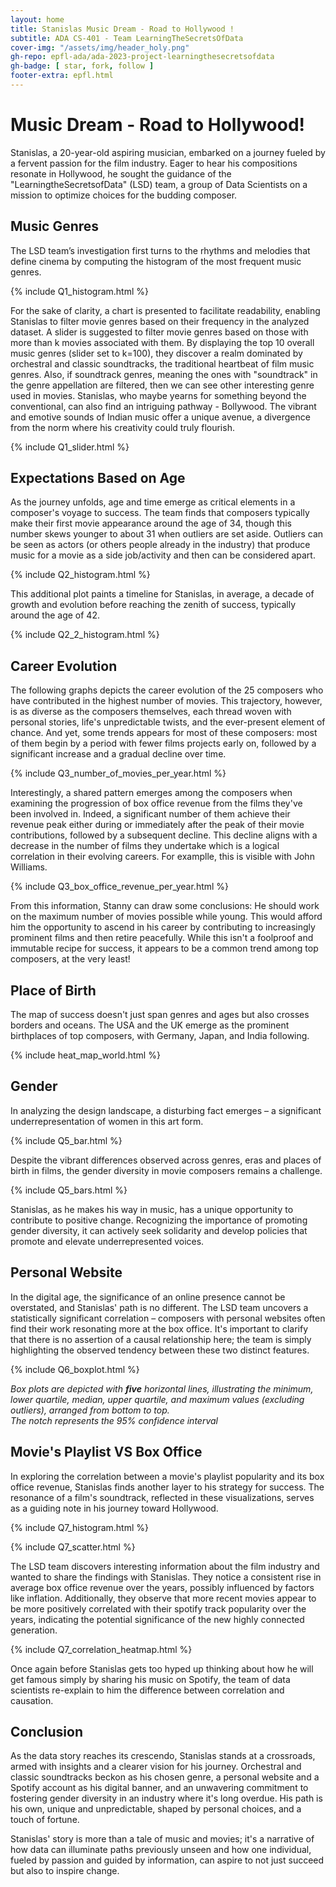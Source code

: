 ```yaml
---
layout: home
title: Stanislas Music Dream - Road to Hollywood !
subtitle: ADA CS-401 - Team LearningTheSecretsOfData
cover-img: "/assets/img/header_holy.png"
gh-repo: epfl-ada/ada-2023-project-learningthesecretsofdata
gh-badge: [ star, fork, follow ]
footer-extra: epfl.html
---
```


# Music Dream - Road to Hollywood!

Stanislas, a 20-year-old aspiring musician, embarked on a journey fueled by a fervent passion for the film industry.
Eager to hear his compositions resonate in Hollywood, he sought the guidance of the "LearningtheSecretsofData" (LSD)
team, a group of Data Scientists on a mission to optimize choices for the budding composer.

## Music Genres

The LSD team’s investigation first turns to the rhythms and melodies that define cinema by computing the histogram
of the most frequent music genres.

{% include Q1_histogram.html %}

For the sake of clarity, a chart is presented to facilitate readability, enabling Stanislas to filter movie genres based
on their frequency in the analyzed dataset. A slider is suggested to filter movie genres based on those with more than k
movies associated with them. By displaying the top 10 overall music genres (slider set to k=100), they discover a realm
dominated by orchestral and classic soundtracks, the traditional heartbeat of film music genres.
Also, if soundtrack genres, meaning the ones with "soundtrack" in the genre appellation are filtered, then we can see
other interesting genre used in movies. Stanislas, who maybe yearns for something beyond the conventional, can also find
an intriguing pathway - Bollywood. The vibrant and emotive sounds of Indian music offer a unique avenue, a divergence
from the norm where his creativity could truly flourish.

{% include Q1_slider.html %}

## Expectations Based on Age

As the journey unfolds, age and time emerge as critical elements in a composer's voyage to success. The team finds that
composers typically make their first movie appearance around the age of 34, though this number skews younger to about 31
when outliers are set aside. Outliers can be seen as actors (or others people already in the industry) that produce
music for a movie as a side job/activity and then can be considered apart.

{% include Q2_histogram.html %}

This additional plot paints a timeline for Stanislas, in average, a decade of growth and evolution before
reaching the zenith of success, typically around the age of 42.

{% include Q2_2_histogram.html %}

## Career Evolution

The following graphs depicts the career evolution of the 25 composers who have contributed in the highest number of
movies.
This trajectory, however, is as diverse as the composers themselves, each thread woven with personal stories, life's
unpredictable twists, and the ever-present element of chance.
And yet, some trends appears for most of these composers: most of them begin by a period with fewer films projects early
on, followed by a significant increase and a gradual decline over time.

{% include Q3_number_of_movies_per_year.html %}

Interestingly, a shared pattern emerges among the composers when examining the progression of box office revenue from
the films they've been involved in. Indeed, a significant number of them achieve their revenue peak either during or
immediately after the peak of their movie contributions, followed by a subsequent decline. This decline aligns with a
decrease in the number of films they undertake which is a logical correlation in their evolving careers. For examplle,
this is visible with John Williams.

{% include Q3_box_office_revenue_per_year.html %}

From this information, Stanny can draw some conclusions: He should work on the maximum number of movies possible while
young. This would afford him the opportunity to ascend in his career by contributing to increasingly prominent films and
then retire peacefully. While this isn't a foolproof and immutable recipe for success, it appears to be a common trend
among top composers, at the very least!

## Place of Birth

The map of success doesn't just span genres and ages but also crosses borders and oceans. The USA and the UK emerge as
the prominent birthplaces of top composers, with Germany, Japan, and India following.

{% include heat_map_world.html %}

## Gender

In analyzing the design landscape, a disturbing fact emerges – a significant underrepresentation of women in this art
form.

{% include Q5_bar.html %}

Despite the vibrant differences observed across genres,
eras and places of birth in films, the gender diversity in
movie composers remains a challenge.

{% include Q5_bars.html %}

Stanislas, as he makes his way in music, has a unique opportunity
to contribute to positive change. Recognizing the importance of
promoting gender diversity, it can actively seek solidarity and
develop policies that promote and elevate underrepresented
voices.

## Personal Website

In the digital age, the significance of an online presence cannot be overstated, and Stanislas' path is no different.
The LSD team uncovers a statistically significant correlation – composers with personal websites often find their work
resonating more at the box office. It's important to clarify that there is no assertion of a causal relationship here;
the team is simply highlighting the observed tendency between these two distinct features.

{% include Q6_boxplot.html %}

*Box plots are depicted with **five** horizontal lines, illustrating the minimum, lower quartile, median, upper
quartile, and maximum values (excluding outliers), arranged from bottom to top. <br> The notch represents the 95%
confidence interval*

## Movie's Playlist VS Box Office

In exploring the correlation between a movie's playlist popularity and
its box office revenue, Stanislas finds another layer to his strategy
for success. The resonance of a film's soundtrack, reflected in these
visualizations, serves as a guiding note in his journey toward Hollywood.

{% include Q7_histogram.html %}

{% include Q7_scatter.html %}

The LSD team discovers interesting information about the film industry and wanted to share the findings with Stanislas.
They notice a consistent rise in average box office revenue over the years, possibly influenced by factors like inflation.
Additionally, they observe that more recent movies appear to be more positively correlated with their spotify track popularity
over the years, indicating the potential significance of the new highly connected generation.

{% include Q7_correlation_heatmap.html %}

Once again before Stanislas gets too hyped up thinking about how he will get famous simply by sharing his music on
Spotify, the team of data scientists
re-explain to him the difference between correlation and causation.

## Conclusion

As the data story reaches its crescendo, Stanislas stands at a crossroads, armed with insights and a clearer vision for
his journey. Orchestral and classic soundtracks beckon as his chosen genre, a personal website and a Spotify account as
his digital banner,
and an
unwavering commitment to fostering gender diversity in an industry where it's long overdue. His path is his own, unique
and unpredictable, shaped by personal choices, and a touch of fortune.

Stanislas' story is more than a tale of music and movies; it's a narrative of how data can illuminate paths previously
unseen and how one individual, fueled by passion and guided by information, can aspire to not just succeed but also to
inspire change.
